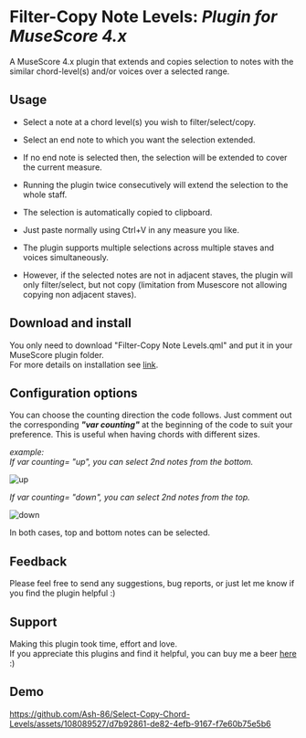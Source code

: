 # Filter-Copy Note Levels: *Plugin for MuseScore 4.x*
 A MuseScore 4.x plugin that extends and copies selection to notes with the similar chord-level(s) and/or voices over a selected range.  

 ## Usage
 - Select a note at a chord level(s) you wish to filter/select/copy.
   
 - Select an end note to which you want the selection extended.
    
 - If no end note is selected then, the selection will be extended to cover the current measure.

 - Running the plugin twice consecutively will extend the selection to the whole staff.
   
 - The selection is automatically copied to clipboard.
   
 - Just paste normally using Ctrl+V in any measure you like.  

 - The plugin supports multiple selections across multiple staves and voices simultaneously. 

 - However, if the selected notes are not in adjacent staves, the plugin will only filter/select, but not copy (limitation from Musescore not allowing copying non adjacent staves).

 ## Download and install
 You only need to download "Filter-Copy Note Levels.qml" and put it in your MuseScore plugin folder.  
 For more details on installation see [link](https://musescore.org/en/handbook/3/plugins#installation).

 ## Configuration options
 You can choose the counting direction the code follows. Just comment out the corresponding ***"var counting"*** at the beginning of the code to suit your preference. 
 This is useful when having chords with different sizes.
 
 *example:  
 If var counting= "up", you can select 2nd notes from the bottom.*
 
 ![up](https://github.com/Ash-86/Select-Copy-Chord-Levels/assets/108089527/eab7cf17-fb43-4bd8-bd2d-ba731680d3f2)

*If var counting= "down", you can select 2nd notes from the top.*
  
 ![down](https://github.com/Ash-86/Select-Copy-Chord-Levels/assets/108089527/cddca06c-08fc-498e-8975-93858a3d651b)




 In both cases, top and bottom notes can be selected. 
 
 ## Feedback
 Please feel free to send any suggestions, bug reports, or just let me know if you find the plugin helpful  :)

 ## Support 
 Making this plugin took time, effort and love.   
 If you appreciate this plugins and find it helpful, you can buy me a beer
 [here](https://www.paypal.com/donate/?hosted_button_id=BH676KMHGVHC8) :)


 ## Demo
 https://github.com/Ash-86/Select-Copy-Chord-Levels/assets/108089527/d7b92861-de82-4efb-9167-f7e60b75e5b6


